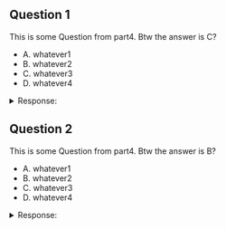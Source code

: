 ## Question 1

This is some Question from part4. Btw the answer is C?

- A. whatever1
- B. whatever2
- C. whatever3
- D. whatever4

<details><summary>Response:</summary> 

**Answer:** C

**Explanation:**
some explanation
</details>


## Question 2

This is some Question from part4. Btw the answer is B?

- A. whatever1
- B. whatever2
- C. whatever3
- D. whatever4

<details><summary>Response:</summary> 

**Answer:** B

**Explanation:**
some explanation
</details>

